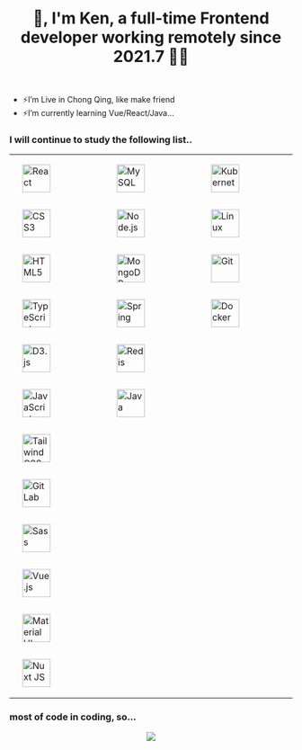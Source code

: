 <h1><div align="center">👋, I'm Ken, a full-time Frontend  developer  working remotely since 2021.7 👨‍💻</div></h1>
<br/>  
<ul>
<li>
⚡I’m Live in Chong Qing, like make friend
</li>
<li>
⚡I’m currently learning Vue/React/Java...
</li>
</ul>
<h3>I will continue to study the following list..</h3> 
<table><tr><td valign="top" width="33%">
<div align="left">  
<a href="https://reactjs.org/" target="_blank"><img style="margin: 15px" src="https://profilinator.rishav.dev/skills-assets/react-original-wordmark.svg" alt="React" height="50" /></a>  
<a href="https://www.w3schools.com/css/" target="_blank"><img style="margin: 15px" src="https://profilinator.rishav.dev/skills-assets/css3-original-wordmark.svg" alt="CSS3" height="50" /></a>  
<a href="https://en.wikipedia.org/wiki/HTML5" target="_blank"><img style="margin: 15px" src="https://profilinator.rishav.dev/skills-assets/html5-original-wordmark.svg" alt="HTML5" height="50" /></a>  
<a href="https://www.typescriptlang.org/" target="_blank"><img style="margin: 15px" src="https://profilinator.rishav.dev/skills-assets/typescript-original.svg" alt="TypeScript" height="50" /></a>  
<a href="https://d3js.org/" target="_blank"><img style="margin: 15px" src="https://profilinator.rishav.dev/skills-assets/d3js-original.svg" alt="D3.js" height="50" /></a>  
<a href="https://www.javascript.com/" target="_blank"><img style="margin: 15px" src="https://profilinator.rishav.dev/skills-assets/javascript-original.svg" alt="JavaScript" height="50" /></a>  
<a href="https://www.tailwindcss.com/" target="_blank"><img style="margin: 15px" src="https://profilinator.rishav.dev/skills-assets/tailwindcss.svg" alt="Tailwind CSS" height="50" /></a>  
<a href="https://about.gitlab.com/" target="_blank"><img style="margin: 15px" src="https://profilinator.rishav.dev/skills-assets/gitlab.svg" alt="GitLab" height="50" /></a>  
<a href="https://sass-lang.com/" target="_blank"><img style="margin: 15px" src="https://profilinator.rishav.dev/skills-assets/sass-original.svg" alt="Sass" height="50" /></a>  
<a href="https://vuejs.org/" target="_blank"><img style="margin: 15px" src="https://profilinator.rishav.dev/skills-assets/vuejs-original-wordmark.svg" alt="Vue.js" height="50" /></a>  
<a href="https://mui.com/" target="_blank"><img style="margin: 15px" src="https://profilinator.rishav.dev/skills-assets/mui.png" alt="Material UI" height="50" /></a>  
<a href="https://nuxtjs.org/" target="_blank"><img style="margin: 15px" src="https://profilinator.rishav.dev/skills-assets/nuxt.png" alt="Nuxt JS" height="50" /></a>  
</div>
</td><td valign="top" width="33%">
<div align="left">  
<a href="https://www.mysql.com/" target="_blank"><img style="margin: 15px" src="https://profilinator.rishav.dev/skills-assets/mysql-original-wordmark.svg" alt="MySQL" height="50" /></a>  
<a href="https://nodejs.org/" target="_blank"><img style="margin: 15px" src="https://profilinator.rishav.dev/skills-assets/nodejs-original-wordmark.svg" alt="Node.js" height="50" /></a>  
<a href="https://www.mongodb.com/" target="_blank"><img style="margin: 15px" src="https://profilinator.rishav.dev/skills-assets/mongodb-original-wordmark.svg" alt="MongoDB" height="50" /></a>  
<a href="https://docs.spring.io/spring-framework/docs/3.0.x/reference/expressions.html#:~:text=The%20Spring%20Expression%20Language%20(SpEL,and%20basic%20string%20templating%20functionality." target="_blank"><img style="margin: 15px" src="https://profilinator.rishav.dev/skills-assets/springio-icon.svg" alt="Spring" height="50" /></a>  
<a href="https://redis.io/" target="_blank"><img style="margin: 15px" src="https://profilinator.rishav.dev/skills-assets/redis-original-wordmark.svg" alt="Redis" height="50" /></a>  
<a href="https://www.java.com/" target="_blank"><img style="margin: 15px" src="https://profilinator.rishav.dev/skills-assets/java-original-wordmark.svg" alt="Java" height="50" /></a>  
</div>
</td><td valign="top" width="33%">
<div align="left">  
<a href="https://kubernetes.io/" target="_blank"><img style="margin: 15px" src="https://profilinator.rishav.dev/skills-assets/kubernetes-icon.svg" alt="Kubernetes" height="50" /></a>  
<a href="https://www.linux.org/" target="_blank"><img style="margin: 15px" src="https://profilinator.rishav.dev/skills-assets/linux-original.svg" alt="Linux" height="50" /></a>  
<a href="https://github.com/" target="_blank"><img style="margin: 15px" src="https://profilinator.rishav.dev/skills-assets/git-scm-icon.svg" alt="Git" height="50" /></a>  
<a href="https://www.docker.com/" target="_blank"><img style="margin: 15px" src="https://profilinator.rishav.dev/skills-assets/docker-original-wordmark.svg" alt="Docker" height="50" /></a>  
</div>
</td></tr></table>  
<h3>most of code in coding, so...</h3>   
<div align="center"><img src="https://github-readme-stats.vercel.app/api?username=HeHasGun&show_icons=true&count_private=true&hide_border=true" align="center" /></div>  
